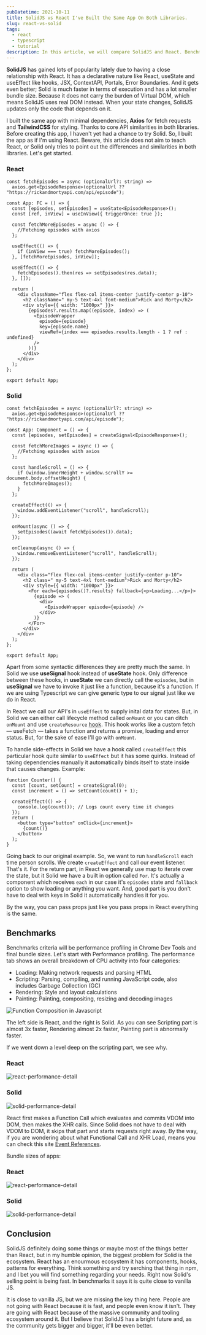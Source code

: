 ```yaml
---
pubDatetime: 2021-10-11
title: SolidJS vs React I've Built the Same App On Both Libraries.
slug: react-vs-solid
tags:
  - react
  - typescript
  - tutorial
description: In this article, we will compare SolidJS and React. Benchmark some metrics and assess the pros and cons of both libraries.
---
```


**SolidJS** has gained lots of popularity lately due to having a close relationship with React.
It has a declarative nature like React, useState and useEffect like hooks, JSX, ContextAPI, Portals, Error Boundaries.
And it gets even better; Solid is much faster in terms of execution and has a lot smaller bundle size.
Because it does not carry the burden of Virtual DOM, which means SolidJS uses real DOM instead.
When your state changes, SolidJS updates only the code that depends on it.

I built the same app with minimal dependencies, **Axios** for fetch requests and **TailwindCSS** for styling. Thanks to core API similarities in both libraries.
Before creating this app, I haven't yet had a chance to try Solid. So, I built the app as if I'm using React. Beware, this article does not aim to teach React, or Solid only tries to point out the differences and similarities in both libraries. Let's get started.

### React

```tsx
const fetchEpisodes = async (optionalUrl?: string) =>
  axios.get<EpisodeResponse>(optionalUrl ?? "https://rickandmortyapi.com/api/episode");

const App: FC = () => {
  const [episodes, setEpisodes] = useState<EpisodeResponse>();
  const [ref, inView] = useInView({ triggerOnce: true });

  const fetchMoreEpisodes = async () => {
    //Fetching episodes with axios
  };

  useEffect(() => {
    if (inView === true) fetchMoreEpisodes();
  }, [fetchMoreEpisodes, inView]);

  useEffect(() => {
    fetchEpisodes().then(res => setEpisodes(res.data));
  }, []);

  return (
    <div className="flex flex-col items-center justify-center p-10">
      <h2 className=" my-5 text-4xl font-medium">Rick and Morty</h2>
      <div style={{ width: "1000px" }}>
        {episodes?.results.map((episode, index) => (
          <EpisodeWrapper
            episode={episode}
            key={episode.name}
            viewRef={index === episodes.results.length - 1 ? ref : undefined}
          />
        ))}
      </div>
    </div>
  );
};

export default App;
```

### Solid

```tsx
const fetchEpisodes = async (optionalUrl?: string) =>
  axios.get<EpisodeResponse>(optionalUrl ?? "https://rickandmortyapi.com/api/episode");

const App: Component = () => {
  const [episodes, setEpisodes] = createSignal<EpisodeResponse>();

  const fetchMoreImages = async () => {
    //Fetching episodes with axios
  };

  const handleScroll = () => {
    if (window.innerHeight + window.scrollY >= document.body.offsetHeight) {
      fetchMoreImages();
    }
  };

  createEffect(() => {
    window.addEventListener("scroll", handleScroll);
  });

  onMount(async () => {
    setEpisodes((await fetchEpisodes()).data);
  });

  onCleanup(async () => {
    window.removeEventListener("scroll", handleScroll);
  });

  return (
    <div class="flex flex-col items-center justify-center p-10">
      <h2 class=" my-5 text-4xl font-medium">Rick and Morty</h2>
      <div style={{ width: "1000px" }}>
        <For each={episodes()?.results} fallback={<p>Loading...</p>}>
          {episode => (
            <div>
              <EpisodeWrapper episode={episode} />
            </div>
          )}
        </For>
      </div>
    </div>
  );
};

export default App;
```

Apart from some syntactic differences they are pretty much the same. In Solid we use **useSignal** hook instead of **useState** hook. Only difference between these hooks,
in **useState** we can directly call the `episodes`, but in **useSignal** we have to invoke it just like a function, because it's a function. If we are using Typescript
we can give generic type to our signal just like we do in React.

In React we call our API's in `useEffect` to supply inital data for states. But, in Solid we can either call lifecycle method called `onMount` or you can ditch
`onMount` and use `createResource` [hook](https://www.solidjs.com/examples/asyncresource). This hook works like a custom fetch — useFetch — takes a function and returns a promise, loading and error status. But, for the sake of ease
I'll go with `onMount`.

To handle side-effects in Solid we have a hook called `createEffect` this particular hook quite similar to `useEffect` but it has some quirks. Instead of taking dependencies manually
it automatically binds itself to state inside that causes changes. Example:

```tsx
function Counter() {
  const [count, setCount] = createSignal(0);
  const increment = () => setCount(count() + 1);

  createEffect(() => {
    console.log(count()); // Logs count every time it changes
  });
  return (
    <button type="button" onClick={increment}>
      {count()}
    </button>
  );
}
```

Going back to our original example. So, we want to run `handleScroll` each time person scrolls. We create `createEffect` and call our event listener. That's it.
For the return part, in React we generally use map to iterate over the state, but it Solid we have a built in option called `For`. It's actually a component which
receives `each` in our case it's `episodes` state and `fallback` option to show loading or anything you want. And, good part is you don't have to deal with keys
in Solid it automatically handles it for you.

By the way, you can pass props just like you pass props in React everything is the same.

## Benchmarks

Benchmarks criteria will be performance profiling in Chrome Dev Tools and final bundle sizes. Let's start with Performance profiling.
The performance tab shows an overall breakdown of CPU activity into four categories:

- Loading: Making network requests and parsing HTML
- Scripting: Parsing, compiling, and running JavaScript code, also includes Garbage Collection (GC)
- Rendering: Style and layout calculations
- Painting: Painting, compositing, resizing and decoding images

![Function Composition in Javascript](/blog-images/react-vs-solid/compare-two-performance.webp)

The left side is React, and the right is Solid. As you can see Scripting part is almost 3x faster, Rendering almost 2x faster, Painting part is abnormally faster.

If we went down a level deep on the scripting part, we see why.

### React

![react-performance-detail](/blog-images/react-vs-solid/react-performance-detail.webp)

### Solid

![solid-performance-detail](/blog-images/react-vs-solid/solid-performance-details.webp)

React first makes a Function Call which evaluates and commits VDOM into DOM, then makes the XHR calls. Since Solid does not have to deal with VDOM to DOM, it skips that part and starts requests right away.
By the way, if you are wondering about what Functional Call and XHR Load, means you can check this site [Event References](https://developer.chrome.com/docs/devtools/evaluate-performance/performance-reference/).

Bundle sizes of apps:

### React

![react-performance-detail](/blog-images/react-vs-solid/react-bundle.webp)

### Solid

![solid-performance-detail](/blog-images/react-vs-solid/bundle-solid.webp)

## Conclusion

SolidJS definitely doing some things or maybe most of the things better than React, but in my humble opinion, the biggest problem for Solid is the ecosystem. React has an enourmous ecosystem it has components, hooks, patterns for everything.
Think something and try serching that thing in npm, and I bet you will find something regarding your needs. Right now Solid's selling point is being fast. In benchmarks it says
it is quite close to vanilla JS.

It is close to vanilla JS, but we are missing the key thing here. People are not going with React because it is fast, and people even know it isn't.
They are going with React because of the massive community and tooling ecosystem around it.
But I believe that SolidJS has a bright future and, as the community gets bigger and bigger, it'll be even better.
